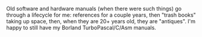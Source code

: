 Old software and hardware manuals (when there were such things) go through a lifecycle for me:
references for a couple years, then "trash books" taking up space, then, when they are 20+ years old,
they are "antiques". I'm happy to still have my Borland TurboPascal/C/Asm manuals.
